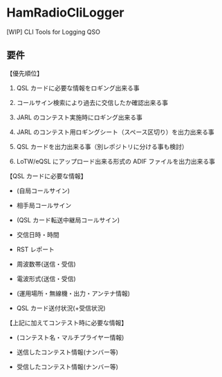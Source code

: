 # HamRadioCliLogger

[WIP] CLI Tools for Logging QSO

## 要件

【優先順位】

1. QSL カードに必要な情報をロギング出来る事

1. コールサイン検索により過去に交信したか確認出来る事

1. JARL のコンテスト実施時にロギング出来る事

1. JARL のコンテスト用ロギングシート（スペース区切り）を出力出来る事

1. QSL カードを出力出来る事（別レポジトリに分ける事も検討）

1. LoTW/eQSL にアップロード出来る形式の ADIF ファイルを出力出来る事

【QSL カードに必要な情報】

- (自局コールサイン)

- 相手局コールサイン

- (QSL カード転送中継局コールサイン)

- 交信日時・時間

- RST レポート

- 周波数帯(送信・受信)

- 電波形式(送信・受信)

- (運用場所・無線機・出力・アンテナ情報)

- QSL カード送付状況(+受信状況)

【上記に加えてコンテスト時に必要な情報】

- (コンテスト名・マルチプライヤー情報)

- 送信したコンテスト情報(ナンバー等)

- 受信したコンテスト情報(ナンバー等)
